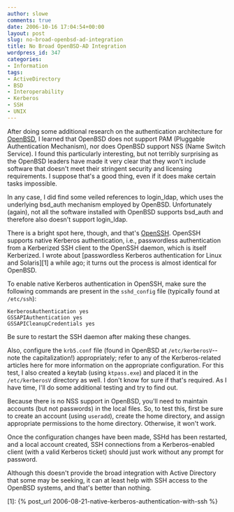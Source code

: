 ```yaml
---
author: slowe
comments: true
date: 2006-10-16 17:04:54+00:00
layout: post
slug: no-broad-openbsd-ad-integration
title: No Broad OpenBSD-AD Integration
wordpress_id: 347
categories:
- Information
tags:
- ActiveDirectory
- BSD
- Interoperability
- Kerberos
- SSH
- UNIX
---
```


After doing some additional research on the authentication architecture for [OpenBSD](http://www.openbsd.org/), I learned that OpenBSD does not support PAM (Pluggable Authentication Mechanism), nor does OpenBSD support NSS (Name Switch Service). I found this particularly interesting, but not terribly surprising as the OpenBSD leaders have made it very clear that they won't include software that doesn't meet their stringent security and licensing requirements. I suppose that's a good thing, even if it does make certain tasks impossible.

In any case, I did find some veiled references to login\_ldap, which uses the underlying bsd\_auth mechanism employed by OpenBSD. Unfortunately (again), not all the software installed with OpenBSD supports bsd\_auth and therefore also doesn't support login\_ldap.

There is a bright spot here, though, and that's [OpenSSH](http://www.openssh.org/). OpenSSH supports native Kerberos authentication, i.e., passwordless authentication from a Kerberized SSH client to the OpenSSH daemon, which is itself Kerberized. I wrote about [passwordless Kerberos authentication for Linux and Solaris][1] a while ago; it turns out the process is almost identical for OpenBSD.

To enable native Kerberos authentication in OpenSSH, make sure the following commands are present in the `sshd_config` file (typically found at `/etc/ssh`):

    KerberosAuthentication yes
    GSSAPIAuthentication yes
    GSSAPICleanupCredentials yes

Be sure to restart the SSH daemon after making these changes.

Also, configure the `krb5.conf` file (found in OpenBSD at `/etc/kerberosV`--note the capitalization!) appropriately; refer to any of the Kerberos-related articles here for more information on the appropriate configuration. For this test, I also created a keytab (using `ktpass.exe`) and placed it in the `/etc/kerberosV` directory as well. I don't know for sure if that's required. As I have time, I'll do some additional testing and try to find out.

Because there is no NSS support in OpenBSD, you'll need to maintain accounts (but not passwords) in the local files. So, to test this, first be sure to create an account (using `useradd`), create the home directory, and assign appropriate permissions to the home directory. Otherwise, it won't work.

Once the configuration changes have been made, SSHd has been restarted, and a local account created, SSH connections from a Kerberos-enabled client (with a valid Kerberos ticket) should just work without any prompt for password.

Although this doesn't provide the broad integration with Active Directory that some may be seeking, it can at least help with SSH access to the OpenBSD systems, and that's better than nothing.

[1]: {% post_url 2006-08-21-native-kerberos-authentication-with-ssh %}

